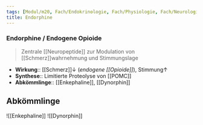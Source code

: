 ```yaml
---
tags: [Modul/m20, Fach/Endokrinologie, Fach/Physiologie, Fach/Neurologie]
title: Endorphine
---
```

### Endorphine / Endogene Opioide
> Zentrale [[Neuropeptide]] zur Modulation von [[Schmerz]]wahrnehmung und Stimmungslage
- **Wirkung**:: [[Schmerz]]↓ (*endogene [[Opioide]]*), Stimmung↑ 
- **Synthese**:: Limitierte Proteolyse von [[POMC]]
- **Abkömmlinge**:: [[Enkephaline]], [[Dynorphin]]

## Abkömmlinge
![[Enkephaline]]
![[Dynorphin]]